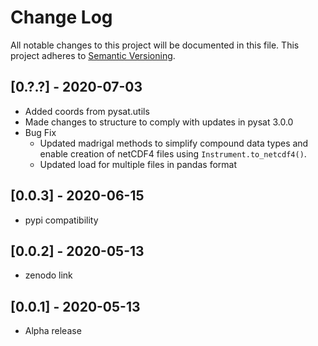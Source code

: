 # Change Log
All notable changes to this project will be documented in this file.
This project adheres to [Semantic Versioning](http://semver.org/).

## [0.?.?] - 2020-07-03
- Added coords from pysat.utils
- Made changes to structure to comply with updates in pysat 3.0.0
- Bug Fix
   - Updated madrigal methods to simplify compound data types and enable
     creation of netCDF4 files using `Instrument.to_netcdf4()`.
   - Updated load for multiple files in pandas format

## [0.0.3] - 2020-06-15
- pypi compatibility

## [0.0.2] - 2020-05-13
- zenodo link

## [0.0.1] - 2020-05-13
- Alpha release

